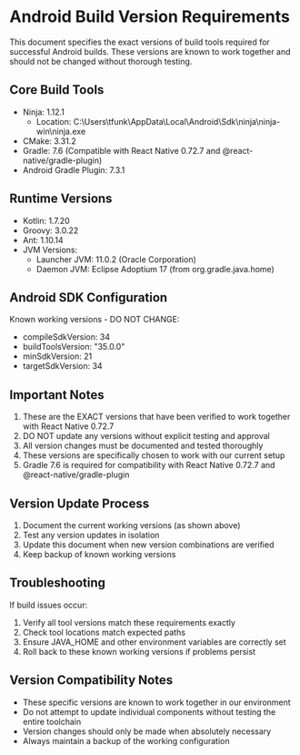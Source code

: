 # Android Build Version Requirements

This document specifies the exact versions of build tools required for successful Android builds. These versions are known to work together and should not be changed without thorough testing.

## Core Build Tools

- Ninja: 1.12.1
  - Location: C:\Users\tfunk\AppData\Local\Android\Sdk\ninja\ninja-win\ninja.exe
- CMake: 3.31.2
- Gradle: 7.6 (Compatible with React Native 0.72.7 and @react-native/gradle-plugin)
- Android Gradle Plugin: 7.3.1

## Runtime Versions

- Kotlin: 1.7.20
- Groovy: 3.0.22
- Ant: 1.10.14
- JVM Versions:
  - Launcher JVM: 11.0.2 (Oracle Corporation)
  - Daemon JVM: Eclipse Adoptium 17 (from org.gradle.java.home)

## Android SDK Configuration

Known working versions - DO NOT CHANGE:
- compileSdkVersion: 34
- buildToolsVersion: "35.0.0"
- minSdkVersion: 21
- targetSdkVersion: 34

## Important Notes

1. These are the EXACT versions that have been verified to work together with React Native 0.72.7
2. DO NOT update any versions without explicit testing and approval
3. All version changes must be documented and tested thoroughly
4. These versions are specifically chosen to work with our current setup
5. Gradle 7.6 is required for compatibility with React Native 0.72.7 and @react-native/gradle-plugin

## Version Update Process

1. Document the current working versions (as shown above)
2. Test any version updates in isolation
3. Update this document when new version combinations are verified
4. Keep backup of known working versions

## Troubleshooting

If build issues occur:
1. Verify all tool versions match these requirements exactly
2. Check tool locations match expected paths
3. Ensure JAVA_HOME and other environment variables are correctly set
4. Roll back to these known working versions if problems persist

## Version Compatibility Notes

- These specific versions are known to work together in our environment
- Do not attempt to update individual components without testing the entire toolchain
- Version changes should only be made when absolutely necessary
- Always maintain a backup of the working configuration
